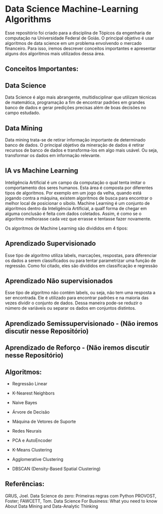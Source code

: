 # Data Science Machine-Learning Algorithms

Esse repositório foi criado para a disciplina de Tópicos da engenharia de computação na Universidade Federal de Goiás. O principal objetivo é usar algoritmos de data science em um problema envolvendo o mercado financeiro. Para isso, iremos descrever conceitos importantes e apresentar alguns dos algoritmos mais utilizados dessa área.

## Conceitos Importantes:

## Data Science

Data Science é algo mais abrangente, multidisciplinar que utilizam técnicas de
matemática, programação a fim de encontrar padrões em grandes banco de dados e gerar
predições precisas além de boas decisões no campo estudado.

## Data Mining

Data mining trata-se de retirar informação importante de determinado banco de dados.
O principal objetivo da mineração de dados é retirar recursos de banco de dados e transforma-los
em algo mais usável. Ou seja, transformar os dados em informação relevante.

## IA vs Machine Learning

Inteligência Artificial é um campo da computação o qual tenta imitar o comportamento dos seres humanos. Esta área é composta por diferentes tipos de algoritmos. Por exemplo em um jogo da velha, quando está jogando contra a máquina, existem algoritmos de busca para encontrar o melhor local de posicionar o síbolo. Machine Learning é um conjunto de algoritmos dentro da Inteligência Artificial, a qualf forma de chegar em alguma conclusão é feita com dados coletados. Assim, é como se o algoritmo melhorasse cada vez que errasse e tentasse fazer novamente.

Os algoritmos de Machine Learning são divididos em 4 tipos:

## Aprendizado Supervisionado

Esse tipo de algoritmo utiliza labels, marcações, respostas, para diferenciar os dados a serem classificados ou para tentar parametrizar uma função de regressão. Como foi citado, eles são divididos em classificação e regressão

## Aprendizado Não supervisionados

Esse tipo de algoritmo não contém labels, ou seja, não tem uma resposta a ser encontrada. Ele é utilizado para encontrar padrões e na maioria das vezes dividir o conjunto de dados. Dessa maneira pode-se reduzir o número de variáveis ou separar os dados em conjuntos distintos.

## Aprendizado Semissupervisionado - (Não iremos discutir nesse Repositório)

## Aprendizado de Reforço - (Não iremos discutir nesse Repositório)

## Algoritmos:

- Regressão Linear
- K-Nearest Neighbors
- Naive Bayes
- Árvore de Decisão
- Máquina de Vetores de Suporte
- Redes Neurais

- PCA e AutoEncoder
- K-Means Clustering
- Agglomerative Clustering
- DBSCAN (Density-Based Spatial Clustering)

## Referências:

GRUS, Joel. Data Science do zero: Primeiras regras com Python
PROVOST, Foster; FAWCETT, Tom. Data Science For Business: What you need to know About Data Mining and Data-Analytic Thinking
